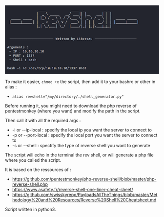 ![alt text](https://github.com/Libereau/Revshell_generator/blob/main/capture_revshell.PNG)

To make it easier, `chmod +x` the script, then add it to your bashrc or other in alias : 
- `alias revshell="/my/directory/./shell_generator.py"`

Before running it, you might need to download the php reverse of pentestmonkey (where you want) and modify the path in the script.

Then call it with all the required args : 
- -i or --ip-local : specify the local ip you want the server to connect to
- -p or --port-local : specify the local port you want the server to connect to
- -s or --shell : spectify the type of reverse shell you want to generate

The script will echo in the terminal the rev shell, or will generate a php file where you called the script. 

It is based on the ressources of : 
- https://github.com/pentestmonkey/php-reverse-shell/blob/master/php-reverse-shell.php
- https://www.asafety.fr/reverse-shell-one-liner-cheat-sheet/
- https://github.com/swisskyrepo/PayloadsAllTheThings/blob/master/Methodology%20and%20Resources/Reverse%20Shell%20Cheatsheet.md

Script written in python3.
